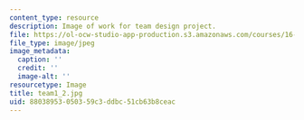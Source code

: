 ```yaml
---
content_type: resource
description: Image of work for team design project.
file: https://ol-ocw-studio-app-production.s3.amazonaws.com/courses/16-810-engineering-design-and-rapid-prototyping-january-iap-2005/88038953050359c3ddbc51cb63b8ceac_team1_2.jpg
file_type: image/jpeg
image_metadata:
  caption: ''
  credit: ''
  image-alt: ''
resourcetype: Image
title: team1_2.jpg
uid: 88038953-0503-59c3-ddbc-51cb63b8ceac
---
```

